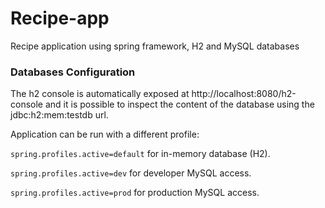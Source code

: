 # Recipe-app
Recipe application using spring framework, H2 and MySQL databases

### Databases Configuration

The h2 console is automatically exposed at http://localhost:8080/h2-console and it is possible to inspect the content of the database using the jdbc:h2:mem:testdb url.

Application can be run with a different profile:

`spring.profiles.active=default` for in-memory database (H2).

`spring.profiles.active=dev` for developer MySQL access.

`spring.profiles.active=prod` for production MySQL access.

